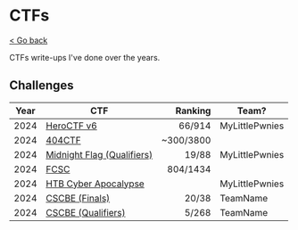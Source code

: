 # CTFs

[< Go back](../README.md)

CTFs write-ups I've done over the years.

## Challenges

| Year | CTF | Ranking | Team? |
| ---- | --- | ------: | ------- |
| 2024 | [HeroCTF v6](./2024/HeroCTF_v6/README.md)                     | 66/914    | MyLittlePwnies |
| 2024 | [404CTF](./2024/404CTF/README.md)                             | ~300/3800 | |
| 2024 | [Midnight Flag (Qualifiers)](./2024/MidnightFlag-Q/README.md) | 19/88     | MyLittlePwnies |
| 2024 | [FCSC](./2024/FCSC/README.md)                                 | 804/1434  |  |
| 2024 | [HTB Cyber Apocalypse](./2024/Cyber-Apocalypse/README.md)     |           | MyLittlePwnies |
| 2024 | [CSCBE (Finals)](./2024/CSCBE-F/README.md)                    | 20/38     | TeamName |
| 2024 | [CSCBE (Qualifiers)](./2024/CSCBE-Q/README.md)                | 5/268     | TeamName |
